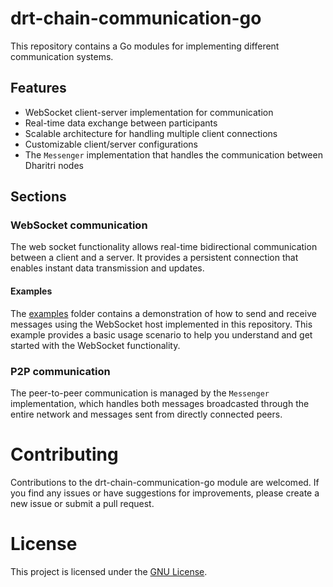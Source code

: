 # drt-chain-communication-go

This repository contains a Go modules for implementing different communication systems.

## Features

- WebSocket client-server implementation for communication
- Real-time data exchange between participants
- Scalable architecture for handling multiple client connections
- Customizable client/server configurations
- The `Messenger` implementation that handles the communication between Dharitri nodes

## Sections

### WebSocket communication

The web socket functionality allows real-time bidirectional communication between a client and a server. 
It provides a persistent connection that enables instant data transmission and updates.

#### Examples
The [examples](./websocket/examples) folder contains a demonstration of how to send and receive messages using the WebSocket host implemented in this repository. 
This example provides a basic usage scenario to help you understand and get started with the WebSocket functionality.

### P2P communication

The peer-to-peer communication is managed by the `Messenger` implementation, which handles both messages broadcasted through the entire network and messages sent from directly connected peers.

# Contributing
Contributions to the drt-chain-communication-go module are welcomed. If you find any issues or have suggestions for improvements,
please create a new issue or submit a pull request.

# License

This project is licensed under the [GNU License](https://github.com/TerraDharitri/drt-go-chain-communication/blob/main/LICENSE).


